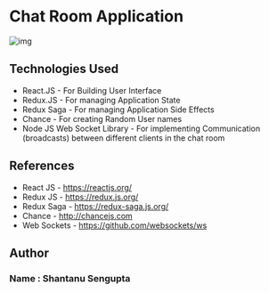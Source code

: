 # Chat Room Application

![img](https://user-images.githubusercontent.com/7847324/35991627-c3be57fa-0cd5-11e8-8bdf-4fc54ce5ab71.JPG)

## Technologies Used
* React.JS - For Building User Interface
* Redux.JS - For managing Application State
* Redux Saga - For managing Application Side Effects
* Chance - For creating Random User names
* Node JS Web Socket Library - For implementing Communication (broadcasts) between different clients in the chat room

## References
* React JS - https://reactjs.org/
* Redux JS - https://redux.js.org/
* Redux Saga - https://redux-saga.js.org/
* Chance - http://chancejs.com
* Web Sockets - https://github.com/websockets/ws

## Author
### Name : Shantanu Sengupta
